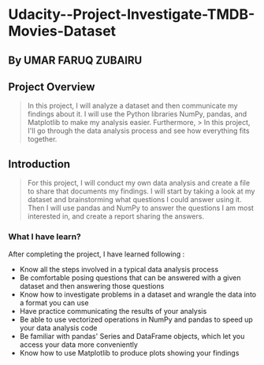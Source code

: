 # Udacity--Project-Investigate-TMDB-Movies-Dataset
## By UMAR FARUQ ZUBAIRU

## Project Overview
> In this project, I will analyze a dataset and then communicate my findings about it. I will use the Python libraries NumPy, pandas, and Matplotlib to make my analysis easier.
Furthermore, > In this project, I'll go through the data analysis process and see how everything fits together.

## Introduction
> For this project, I will conduct my own data analysis and create a file to share that documents my findings. I will start by taking a look at my dataset and brainstorming what questions I could answer using it. Then I will use pandas and NumPy to answer the questions I am most interested in, and create a report sharing the answers.

### What I have learn?
After completing the project, I have learned following :

- Know all the steps involved in a typical data analysis process
- Be comfortable posing questions that can be answered with a given dataset and then answering those questions
- Know how to investigate problems in a dataset and wrangle the data into a format you can use
- Have practice communicating the results of your analysis
- Be able to use vectorized operations in NumPy and pandas to speed up your data analysis code
- Be familiar with pandas' Series and DataFrame objects, which let you access your data more conveniently
- Know how to use Matplotlib to produce plots showing your findings
